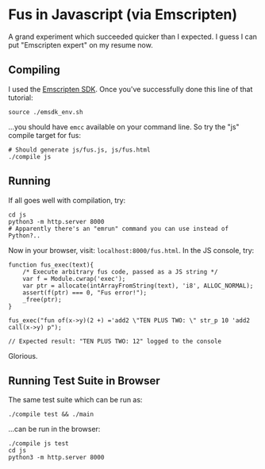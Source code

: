 
# Fus in Javascript (via Emscripten)

A grand experiment which succeeded quicker than I expected.
I guess I can put "Emscripten expert" on my resume now.


## Compiling

I used the [Emscripten SDK](https://kripken.github.io/emscripten-site/docs/getting_started/downloads.html).
Once you've successfully done this line of that tutorial:

    source ./emsdk_env.sh

...you should have ``emcc`` available on your command line.
So try the "js" compile target for fus:

    # Should generate js/fus.js, js/fus.html
    ./compile js


## Running

If all goes well with compilation, try:

    cd js
    python3 -m http.server 8000
    # Apparently there's an "emrun" command you can use instead of Python?..

Now in your browser, visit: ``localhost:8000/fus.html``.
In the JS console, try:

    function fus_exec(text){
        /* Execute arbitrary fus code, passed as a JS string */
        var f = Module.cwrap('exec');
        var ptr = allocate(intArrayFromString(text), 'i8', ALLOC_NORMAL);
        assert(f(ptr) === 0, "Fus error!");
        _free(ptr);
    }

    fus_exec("fun of(x->y)(2 +) ='add2 \"TEN PLUS TWO: \" str_p 10 'add2 call(x->y) p");

    // Expected result: "TEN PLUS TWO: 12" logged to the console

Glorious.


## Running Test Suite in Browser

The same test suite which can be run as:

    ./compile test && ./main

...can be run in the browser:

    ./compile js test
    cd js
    python3 -m http.server 8000

